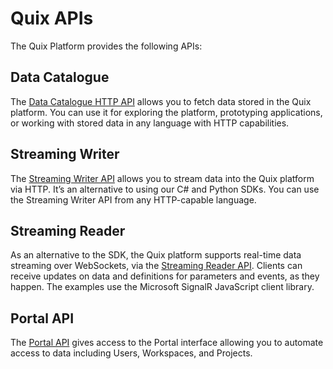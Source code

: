 # Quix APIs

The Quix Platform provides the following APIs:

## Data Catalogue

The [Data Catalogue HTTP API](data-catalogue-api/intro.md) allows you
to fetch data stored in the Quix platform. You can use it for exploring
the platform, prototyping applications, or working with stored data in
any language with HTTP capabilities.

## Streaming Writer

The [Streaming Writer API](streaming-writer-api/intro.md) allows you
to stream data into the Quix platform via HTTP. It’s an alternative to
using our C\# and Python SDKs. You can use the Streaming Writer API from
any HTTP-capable language.

## Streaming Reader

As an alternative to the SDK, the Quix platform supports real-time data
streaming over WebSockets, via the [Streaming Reader
API](streaming-reader-api/intro.md). Clients can receive updates on
data and definitions for parameters and events, as they happen. The
examples use the Microsoft SignalR JavaScript client library.

## Portal API

The [Portal API](portal-api.md) gives access to the Portal interface
allowing you to automate access to data including Users, Workspaces, and
Projects.
